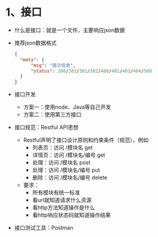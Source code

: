 #  1、接口

- 什么是接口：就是一个文件，主要响应json数据

- 推荐json数据格式

  ```json 
  {
  	"meta": {
  		"msg": "提示信息",
  		"status": 200/201/301/302/400/401/403/404/500
  	}
  }
  ```

- 接口开发

  - 方案一：使用node、Java等自己开发
  - 方案二：使用第三方接口

- 接口规范：Restful API思想

  - Restful声明了接口设计原则和约束条件（规范），例如
    - 列表页：访问  /模块名  get
    - 详情页：访问  /模块名/编号  get
    - 处理：访问  /模块名  post
    - 处理：访问  /模块名/编号  put
    - 删除：访问  /模块名/编号  delete
  - 要求：
    - 所有模块有统一标准
    - 看url就知道请求什么资源
    - 看http方法知道操作是什么
    - 看http响应状态码就知道操作结果

- 接口测试工具：Postman
